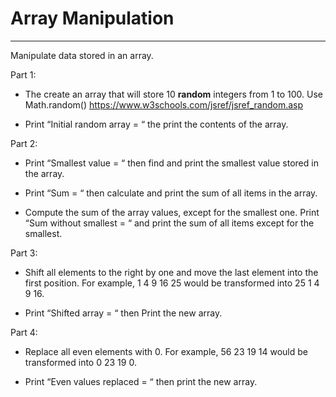 # Array Manipulation
---
Manipulate data stored in an array.

Part 1:
  - The create an array that will store 10 **random** integers from 1 to 100. Use Math.random() https://www.w3schools.com/jsref/jsref_random.asp

  - Print “Initial random array = “ the print the contents of the array.

Part 2:
  - Print “Smallest value = “ then find and print the smallest value stored in the array.

  - Print “Sum = “ then calculate and print the sum of all items in the array.

  - Compute the sum of the array values, except for the smallest one. Print “Sum without smallest = “ and print the sum of all items except for the smallest.

Part 3:
  - Shift all elements to the right by one and move the last element into the first position. For example, 1  4  9  16  25 would be transformed into 25  1  4  9  16.

  - Print “Shifted array = “ then Print the new array.

Part 4:
  - Replace all even elements with 0. For example, 56  23  19  14 would be transformed into 0  23  19  0.

  - Print “Even values replaced = “ then print the new array.